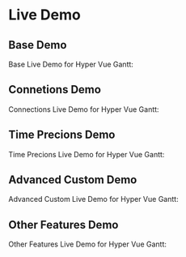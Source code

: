 # Live Demo

## Base Demo

Base Live Demo for Hyper Vue Gantt:

<ClientOnly>
  <BasicGanttDemo />
</ClientOnly>

## Connetions Demo 

Connections Live Demo for Hyper Vue Gantt:

<ClientOnly>
  <ConnectionsGanttDemo />
</ClientOnly>

## Time Precions Demo 

Time Precions Live Demo for Hyper Vue Gantt:

<ClientOnly>
  <TimeGanttDemo />
</ClientOnly>

## Advanced Custom Demo 

Advanced Custom Live Demo for Hyper Vue Gantt:

<ClientOnly>
  <AdvancedGanttDemo />
</ClientOnly>

## Other Features Demo 

Other Features Live Demo for Hyper Vue Gantt:

<ClientOnly>
  <OtherGanttDemo />
</ClientOnly>